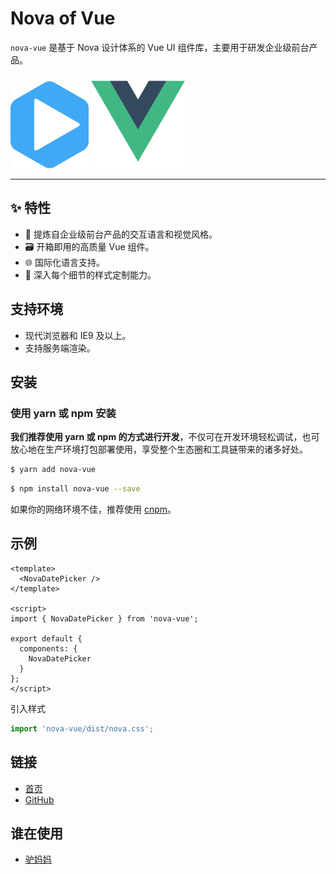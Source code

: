 # Nova of Vue

`nova-vue` 是基于 Nova 设计体系的 Vue UI 组件库，主要用于研发企业级前台产品。

<div class="pic-plus">
  <img width="125" src="./assets/nova-logo.svg"/>
  <span class="pic-plus-icon"></span>
  <img width="150" src="./assets/vue-logo.png"/>
</div>

---

## ✨ 特性

- 🏢 提炼自企业级前台产品的交互语言和视觉风格。
- 🗃️ 开箱即用的高质量 Vue 组件。
- 🌐 国际化语言支持。
- 📐 深入每个细节的样式定制能力。

## 支持环境

- 现代浏览器和 IE9 及以上。
- 支持服务端渲染。

## 安装

### 使用 yarn 或 npm 安装

**我们推荐使用 yarn 或 npm 的方式进行开发**，不仅可在开发环境轻松调试，也可放心地在生产环境打包部署使用，享受整个生态圈和工具链带来的诸多好处。

```bash
$ yarn add nova-vue
```

```bash
$ npm install nova-vue --save
```

如果你的网络环境不佳，推荐使用 [cnpm](https://github.com/cnpm/cnpm)。

## 示例

```vue
<template>
  <NovaDatePicker />
</template>

<script>
import { NovaDatePicker } from 'nova-vue';

export default {
  components: {
    NovaDatePicker
  }
};
</script>
```

引入样式

```js
import 'nova-vue/dist/nova.css';
```

## 链接

- [首页](http://nova-vue.em2046.com/)
- [GitHub](https://github.com/LVMM-PC/nova-vue)

## 谁在使用

- [驴妈妈](http://www.lvmama.com/)
